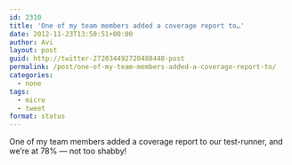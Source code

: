 ```yaml
---
id: 2310
title: 'One of my team members added a coverage report to…'
date: 2012-11-23T13:50:51+00:00
author: Avi
layout: post
guid: http://twitter-272034492720488448-post
permalink: /post/one-of-my-team-members-added-a-coverage-report-to/
categories:
  - none
tags:
  - micro
  - tweet
format: status
---
```

One of my team members added a coverage report to our test-runner, and we’re at 78% — not too shabby!
